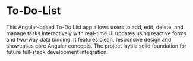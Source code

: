 # To-Do-List
This Angular-based To-Do List app allows users to add, edit, delete, and manage tasks interactively with real-time UI updates using reactive forms and two-way data binding. It features clean, responsive design and showcases core Angular concepts. The project lays a solid foundation for future full-stack development integration.
